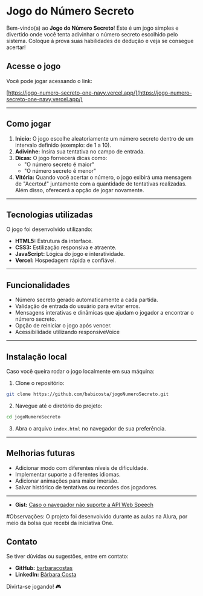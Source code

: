 # Jogo do Número Secreto

Bem-vindo(a) ao **Jogo do Número Secreto**! Este é um jogo simples e divertido onde você tenta adivinhar o número secreto escolhido pelo sistema. Coloque à prova suas habilidades de dedução e veja se consegue acertar!

## Acesse o jogo

Você pode jogar acessando o link:

[https://jogo-numero-secreto-one-navy.vercel.app/](https://jogo-numero-secreto-one-navy.vercel.app/)

---

## Como jogar

1. **Inicio:** O jogo escolhe aleatoriamente um número secreto dentro de um intervalo definido (exemplo: de 1 a 10).
2. **Adivinhe:** Insira sua tentativa no campo de entrada.
3. **Dicas:** O jogo fornecerá dicas como:
   - "O número secreto é maior"
   - "O número secreto é menor"
4. **Vitória:** Quando você acertar o número, o jogo exibirá uma mensagem de "Acertou!" juntamente com a quantidade de tentativas realizadas. Além disso, oferecerá a opção de jogar novamente.

---

## Tecnologias utilizadas

O jogo foi desenvolvido utilizando:

- **HTML5:** Estrutura da interface.
- **CSS3:** Estilização responsiva e atraente.
- **JavaScript:** Lógica do jogo e interatividade.
- **Vercel:** Hospedagem rápida e confiável.

---

## Funcionalidades

- Número secreto gerado automaticamente a cada partida.
- Validação de entrada do usuário para evitar erros.
- Mensagens interativas e dinâmicas que ajudam o jogador a encontrar o número secreto.
- Opção de reiniciar o jogo após vencer.
- Acessibilidade utilizando responsiveVoice

---

## Instalação local

Caso você queira rodar o jogo localmente em sua máquina:

1. Clone o repositório:

```bash
git clone https://github.com/babicosta/jogoNumeroSecreto.git
```

2. Navegue até o diretório do projeto:

```bash
cd jogoNumeroSecreto
```

3. Abra o arquivo `index.html` no navegador de sua preferência.

---

## Melhorias futuras

- Adicionar modo com diferentes níveis de dificuldade.
- Implementar suporte a diferentes idiomas.
- Adicionar animações para maior imersão.
- Salvar histórico de tentativas ou recordes dos jogadores.

---

- **Gist:** [Caso o navegador não suporte a API Web Speech](https://gist.github.com/barbaracostas/3ed76761395ce362aec87af60356e920) 

#Observações: O projeto foi desenvolvido durante as aulas na Alura, por meio da bolsa que recebi da iniciativa One.

## Contato

Se tiver dúvidas ou sugestões, entre em contato:

- **GitHub:** [barbaracostas](https://github.com/barbaracostas)
- **LinkedIn:** [Bárbara Costa](https://www.linkedin.com/in/barbara-costa-654984136/)

Divirta-se jogando! 🎮

